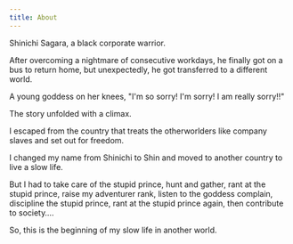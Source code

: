 ```yaml
---
title: About
---
```


Shinichi Sagara, a black corporate warrior.

After overcoming a nightmare of consecutive workdays, he finally got on a bus to return home, but unexpectedly, he got transferred to a different world.

A young goddess on her knees, "I'm so sorry! I'm sorry! I am really sorry!!"

The story unfolded with a climax.

I escaped from the country that treats the otherworlders like company slaves and set out for freedom.

I changed my name from Shinichi to Shin and moved to another country to live a slow life.

But I had to take care of the stupid prince, hunt and gather, rant at the stupid prince, raise my adventurer rank, listen to the goddess complain, discipline the stupid prince, rant at the stupid prince again, then contribute to society…. 

So, this is the beginning of my slow life in another world.

